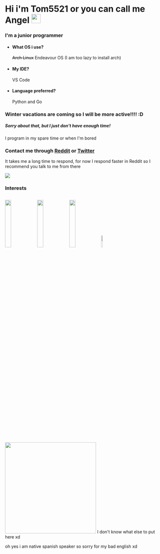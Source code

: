 # Hi i'm Tom5521 or you can call me Angel <img src="http://www.dicas-l.com.br/imagens/Neko_animated.gif" width="30" />

### I'm a junior programmer


- #### What OS i use?
    ~~Arch Linux~~ Endeavour OS (I am too lazy to install arch)
- #### My IDE?
    VS Code
- #### Language preferred?
    Python and Go


### Winter vacations are coming so I will be more active!!!! :D

##### Sorry about that, but I just don't have enough time!
I program in my spare time or when I'm bored



### Contact me through [Reddit](https://www.reddit.com/user/Angel_Alderete) or [Twitter](https://twitter.com/Angel_Tomas2008)

It takes me a long time to respond, for now I respond faster in Reddit so I recommend you talk to me from there 

![](https://komarev.com/ghpvc/?username=Tom5521&color=green&style=flat-square)

### Interests
<a href="https://archlinux.org/"><img src="https://upload.wikimedia.org/wikipedia/commons/f/f8/Python_logo_and_wordmark.svg" height="20%" width="20%"></a>
<a href="https://archlinux.org/"><img src="https://upload.wikimedia.org/wikipedia/commons/0/05/Go_Logo_Blue.svg" height="20%" width="20%"></a>
<a href="https://archlinux.org/"><img src="https://i.postimg.cc/8zbXyg1X/1200px-Arch-Linux-logo-svg.png" height="20%" width="20%"></a>
<a href="https://archlinux.org/"><img src="https://upload.wikimedia.org/wikipedia/commons/a/af/Tux.png" height="10%" width="10%"></a>
---
<img src="https://openseauserdata.com/files/1e581ef8080b486d226491f0dfe37b58.gif" width="300px"> I don't know what else to put here xd


oh yes i am native spanish speaker so sorry for my bad english xd

